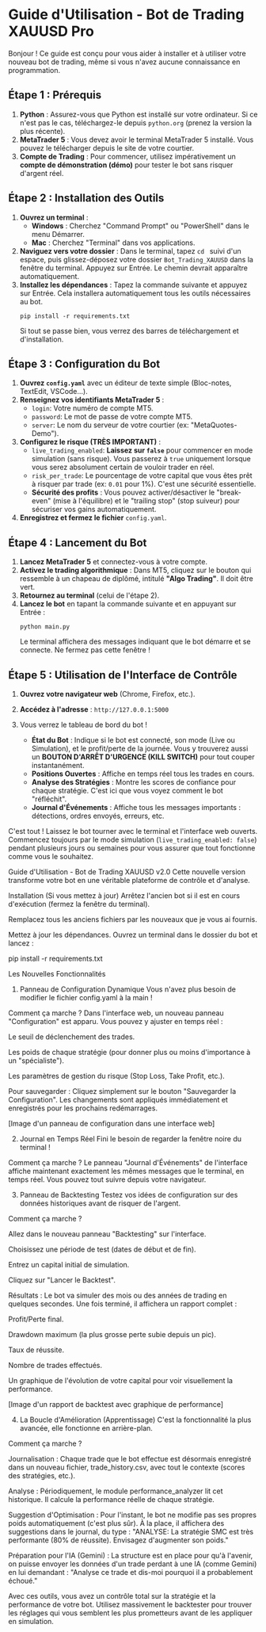 # Guide d'Utilisation - Bot de Trading XAUUSD Pro

Bonjour ! Ce guide est conçu pour vous aider à installer et à utiliser votre nouveau bot de trading, même si vous n'avez aucune connaissance en programmation.

## Étape 1 : Prérequis

1.  **Python** : Assurez-vous que Python est installé sur votre ordinateur. Si ce n'est pas le cas, téléchargez-le depuis `python.org` (prenez la version la plus récente).
2.  **MetaTrader 5** : Vous devez avoir le terminal MetaTrader 5 installé. Vous pouvez le télécharger depuis le site de votre courtier.
3.  **Compte de Trading** : Pour commencer, utilisez impérativement un **compte de démonstration (démo)** pour tester le bot sans risquer d'argent réel.



## Étape 2 : Installation des Outils

1.  **Ouvrez un terminal** :
    * **Windows** : Cherchez "Command Prompt" ou "PowerShell" dans le menu Démarrer.
    * **Mac** : Cherchez "Terminal" dans vos applications.
2.  **Naviguez vers votre dossier** : Dans le terminal, tapez `cd ` suivi d'un espace, puis glissez-déposez votre dossier `Bot_Trading_XAUUSD` dans la fenêtre du terminal. Appuyez sur Entrée. Le chemin devrait apparaître automatiquement.
3.  **Installez les dépendances** : Tapez la commande suivante et appuyez sur Entrée. Cela installera automatiquement tous les outils nécessaires au bot.
    ```
    pip install -r requirements.txt
    ```
    Si tout se passe bien, vous verrez des barres de téléchargement et d'installation.

## Étape 3 : Configuration du Bot

1.  **Ouvrez `config.yaml`** avec un éditeur de texte simple (Bloc-notes, TextEdit, VSCode...).
2.  **Renseignez vos identifiants MetaTrader 5** :
    * `login`: Votre numéro de compte MT5.
    * `password`: Le mot de passe de votre compte MT5.
    * `server`: Le nom du serveur de votre courtier (ex: "MetaQuotes-Demo").
3.  **Configurez le risque (TRÈS IMPORTANT)** :
    * `live_trading_enabled`: **Laissez sur `false`** pour commencer en mode simulation (sans risque). Vous passerez à `true` uniquement lorsque vous serez absolument certain de vouloir trader en réel.
    * `risk_per_trade`: Le pourcentage de votre capital que vous êtes prêt à risquer par trade (ex: `0.01` pour 1%). C'est une sécurité essentielle.
    * **Sécurité des profits** : Vous pouvez activer/désactiver le "break-even" (mise à l'équilibre) et le "trailing stop" (stop suiveur) pour sécuriser vos gains automatiquement.
4.  **Enregistrez et fermez le fichier** `config.yaml`.

## Étape 4 : Lancement du Bot

1.  **Lancez MetaTrader 5** et connectez-vous à votre compte.
2.  **Activez le trading algorithmique** : Dans MT5, cliquez sur le bouton qui ressemble à un chapeau de diplômé, intitulé **"Algo Trading"**. Il doit être vert.
3.  **Retournez au terminal** (celui de l'étape 2).
4.  **Lancez le bot** en tapant la commande suivante et en appuyant sur Entrée :
    ```
    python main.py
    ```
    Le terminal affichera des messages indiquant que le bot démarre et se connecte. Ne fermez pas cette fenêtre !

## Étape 5 : Utilisation de l'Interface de Contrôle

1.  **Ouvrez votre navigateur web** (Chrome, Firefox, etc.).
2.  **Accédez à l'adresse** : `http://127.0.0.1:5000`
3.  Vous verrez le tableau de bord du bot !

    

    * **État du Bot** : Indique si le bot est connecté, son mode (Live ou Simulation), et le profit/perte de la journée. Vous y trouverez aussi un **BOUTON D'ARRÊT D'URGENCE (KILL SWITCH)** pour tout couper instantanément.
    * **Positions Ouvertes** : Affiche en temps réel tous les trades en cours.
    * **Analyse des Stratégies** : Montre les scores de confiance pour chaque stratégie. C'est ici que vous voyez comment le bot "réfléchit".
    * **Journal d'Événements** : Affiche tous les messages importants : détections, ordres envoyés, erreurs, etc.

C'est tout ! Laissez le bot tourner avec le terminal et l'interface web ouverts. Commencez toujours par le mode simulation (`live_trading_enabled: false`) pendant plusieurs jours ou semaines pour vous assurer que tout fonctionne comme vous le souhaitez.



Guide d'Utilisation - Bot de Trading XAUUSD v2.0
Cette nouvelle version transforme votre bot en une véritable plateforme de contrôle et d'analyse.

Installation (Si vous mettez à jour)
Arrêtez l'ancien bot si il est en cours d'exécution (fermez la fenêtre du terminal).

Remplacez tous les anciens fichiers par les nouveaux que je vous ai fournis.

Mettez à jour les dépendances. Ouvrez un terminal dans le dossier du bot et lancez :

pip install -r requirements.txt

Les Nouvelles Fonctionnalités
1. Panneau de Configuration Dynamique
Vous n'avez plus besoin de modifier le fichier config.yaml à la main !

Comment ça marche ? Dans l'interface web, un nouveau panneau "Configuration" est apparu. Vous pouvez y ajuster en temps réel :

Le seuil de déclenchement des trades.

Les poids de chaque stratégie (pour donner plus ou moins d'importance à un "spécialiste").

Les paramètres de gestion du risque (Stop Loss, Take Profit, etc.).

Pour sauvegarder : Cliquez simplement sur le bouton "Sauvegarder la Configuration". Les changements sont appliqués immédiatement et enregistrés pour les prochains redémarrages.

[Image d'un panneau de configuration dans une interface web]

2. Journal en Temps Réel
Fini le besoin de regarder la fenêtre noire du terminal !

Comment ça marche ? Le panneau "Journal d'Événements" de l'interface affiche maintenant exactement les mêmes messages que le terminal, en temps réel. Vous pouvez tout suivre depuis votre navigateur.

3. Panneau de Backtesting
Testez vos idées de configuration sur des données historiques avant de risquer de l'argent.

Comment ça marche ?

Allez dans le nouveau panneau "Backtesting" sur l'interface.

Choisissez une période de test (dates de début et de fin).

Entrez un capital initial de simulation.

Cliquez sur "Lancer le Backtest".

Résultats : Le bot va simuler des mois ou des années de trading en quelques secondes. Une fois terminé, il affichera un rapport complet :

Profit/Perte final.

Drawdown maximum (la plus grosse perte subie depuis un pic).

Taux de réussite.

Nombre de trades effectués.

Un graphique de l'évolution de votre capital pour voir visuellement la performance.

[Image d'un rapport de backtest avec graphique de performance]

4. La Boucle d'Amélioration (Apprentissage)
C'est la fonctionnalité la plus avancée, elle fonctionne en arrière-plan.

Comment ça marche ?

Journalisation : Chaque trade que le bot effectue est désormais enregistré dans un nouveau fichier, trade_history.csv, avec tout le contexte (scores des stratégies, etc.).

Analyse : Périodiquement, le module performance_analyzer lit cet historique. Il calcule la performance réelle de chaque stratégie.

Suggestion d'Optimisation : Pour l'instant, le bot ne modifie pas ses propres poids automatiquement (c'est plus sûr). À la place, il affichera des suggestions dans le journal, du type : "ANALYSE: La stratégie SMC est très performante (80% de réussite). Envisagez d'augmenter son poids."

Préparation pour l'IA (Gemini) : La structure est en place pour qu'à l'avenir, on puisse envoyer les données d'un trade perdant à une IA (comme Gemini) en lui demandant : "Analyse ce trade et dis-moi pourquoi il a probablement échoué."

Avec ces outils, vous avez un contrôle total sur la stratégie et la performance de votre bot. Utilisez massivement le backtester pour trouver les réglages qui vous semblent les plus prometteurs avant de les appliquer en simulation.